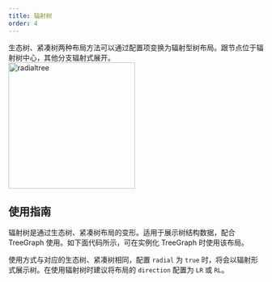 ```yaml
---
title: 辐射树
order: 4
---
```


生态树、紧凑树两种布局方法可以通过配置项变换为辐射型树布局。跟节点位于辐射树中心，其他分支辐射式展开。 <br /> <img src='https://gw.alipayobjects.com/mdn/rms_f8c6a0/afts/img/A*UTm2T67HcFkAAAAAAAAAAABkARQnAQ' alt='radialtree' width='250'/>

## 使用指南

辐射树是通过生态树、紧凑树布局的变形。适用于展示树结构数据，配合 TreeGraph 使用。如下面代码所示，可在实例化 TreeGraph 时使用该布局。

使用方式与对应的生态树、紧凑树相同，配置 `radial` 为 `true` 时，将会以辐射形式展示树。在使用辐射树时建议将布局的 `direction` 配置为 `LR` 或 `RL`。
